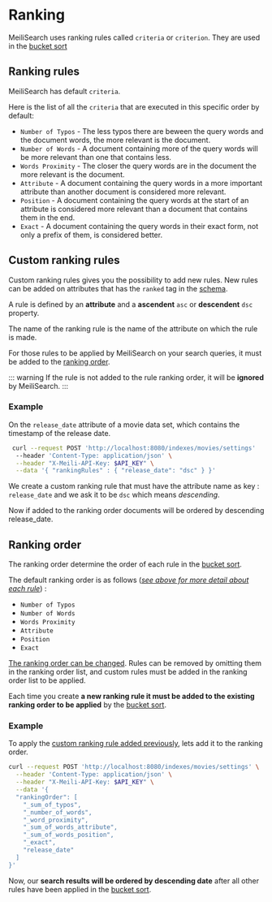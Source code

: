 # Ranking

<!-- Ranking/SETTING : override tout ce qui existait deja

ranking rules : 
- Liste de ranking rule custom
- Permet de creer


 -attribut +att
{
  "nom_de_la_ranking_rule_et_nom_du_champ_qui_sert_de_ranking" : asc || dsc
}

ranking order : 
  List des rules dans l ordre d importance.
  Peut contenir les rules par defaut ou des custom rules. Voir ranking rule 

default : 
  "_sum_of_typos" => builder.push(SumOfTypos),
                        "_number_of_words" => builder.push(NumberOfWords),
                        "_word_proximity" => builder.push(WordsProximity),
                        "_sum_of_words_attribute" => builder.push(SumOfWordsAttribute),
                        "_sum_of_words_position" => builder.push(SumOfWordsPosition),
                        "_exact" => builder.push(Exact),


distinct_field "Nom du champ"

un string d'un champ distinct

par exemple skuid sur une liste de vetement de differentes couleur

 -->


MeiliSearch uses ranking rules called `criteria` or `criterion`. They are used in the [bucket sort](/advanced_guides/bucket_sort)

## Ranking rules

MeiliSearch has default `criteria`.

Here is the list of all the `criteria` that are executed in this specific order by default:

- `Number of Typos` - The less typos there are beween the query words and the document words, the more relevant is the document.
- `Number of Words` - A document containing more of the query words will be more relevant than one that contains less.
- `Words Proximity` - The closer the query words are in the document the more relevant is the document.
- `Attribute` - A document containing the query words in a more important attribute than another document is considered more relevant.
- `Position` - A document containing the query words at the start of an attribute is considered more relevant than a document that contains them in the end.
- `Exact` - A document containing the query words in their exact form, not only a prefix of them, is considered better.


## Custom ranking rules

Custom ranking rules gives you the possibility to add new rules. New rules can be added on attributes that has the `ranked` tag in the [schema](/main_concept/indexes.md#ranked).

A rule is defined by an **attribute** and a **ascendent** `asc` or **descendent** `dsc` property.

The name of the ranking rule is the name of the attribute on which the rule is made. 

For those rules to be applied by MeiliSearch on your search queries, it must be added to the [ranking order](/advanced_guides/ranking.md#ranking-order).

::: warning
If the rule is not added to the rule ranking order, it will be **ignored** by MeiliSearch.
:::

### Example

On the `release_date` attribute of a movie data set, which contains the timestamp of the release date. 
```bash
 curl --request POST 'http://localhost:8080/indexes/movies/settings' 
  --header 'Content-Type: application/json' \
  --header "X-Meili-API-Key: $API_KEY" \
  --data '{ "rankingRules" : { "release_date": "dsc" } }'
```

We create a custom ranking rule that must have the attribute name as key : `release_date` and we ask it to be `dsc` which means *descending*.

Now if added to the ranking order documents will be ordered by descending release_date.

## Ranking order

The ranking order determine the order of each rule in the [bucket sort](/advanced_guides/bucket_sort).

The default ranking order is as follows ([*see above for more detail about each rule*](/advanced_guides/ranking.md#ranking-rules)) :

- `Number of Typos` 
- `Number of Words` 
- `Words Proximity`
- `Attribute`
- `Position` 
- `Exact` 

[The ranking order can be changed](/references/settings.html#add-settings). Rules can be removed by omitting them in the ranking order list, and custom rules must be added in the ranking order list to be applied.

Each time you create **a new ranking rule it must be added to the existing ranking order to be applied** by the [bucket sort](/advanced_guides/bucket_sort).

### Example

To apply the [custom ranking rule added previously](/advanced_guides/ranking.html#custom-ranking-rules), lets add it to the ranking order.

```bash
curl --request POST 'http://localhost:8080/indexes/movies/settings' \
  --header 'Content-Type: application/json' \
  --header "X-Meili-API-Key: $API_KEY" \
  --data '{
  "rankingOrder": [
    "_sum_of_typos",
    "_number_of_words",
    "_word_proximity",
    "_sum_of_words_attribute",
    "_sum_of_words_position",
    "_exact",
    "release_date"
  ]
}'
```

Now, our **search results will be ordered by descending date** after all other rules have been applied in the [bucket sort](/advanced_guides/bucket_sort).

